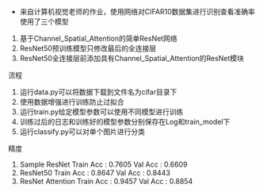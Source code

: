 * 来自计算机视觉老师的作业，使用网络对CIFAR10数据集进行识别查看准确率
使用了三个模型
1. 基于Channel_Spatial_Attention的简单ResNet网络
2. ResNet50预训练模型只修改最后的全连接层
3. ResNet50全连接层前添加具有Channel_Spatial_Attention的ResNet模块

流程
1. 运行data.py可以将数据下载到文件名为cifar目录下
2. 使用数据增强进行训练防止过拟合
3. 运行train.py给定模型参数可以使用不同模型进行训练
4. 训练过后的日志和训练好的模型参数分别保存在Log和train_model下
5. 运行classify.py可以对单个图片进行分类

精度
1. Sample ResNet  Train Acc : 0.7605  Val Acc : 0.6609
2. ResNet50       Train Acc : 0.8647  Val Acc : 0.8443
3. ResNet Attention Train Acc : 0.9457  Val Acc : 0.8854
